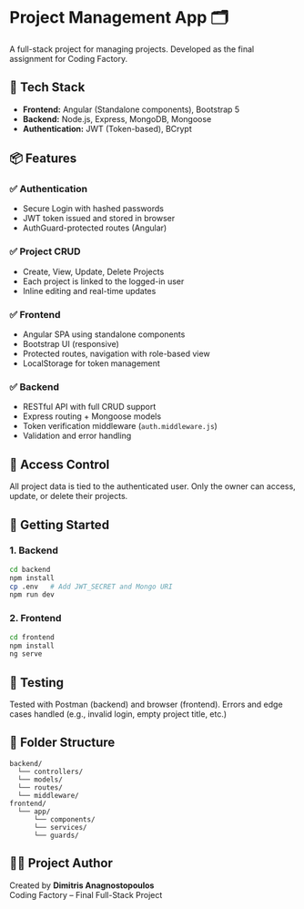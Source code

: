 # Project Management App 🗂️

A full-stack project for managing projects. Developed as the final assignment for Coding Factory.

## 🔧 Tech Stack

- **Frontend:** Angular (Standalone components), Bootstrap 5
- **Backend:** Node.js, Express, MongoDB, Mongoose
- **Authentication:** JWT (Token-based), BCrypt

## 📦 Features

### ✅ Authentication
- Secure Login with hashed passwords
- JWT token issued and stored in browser
- AuthGuard-protected routes (Angular)

### ✅ Project CRUD
- Create, View, Update, Delete Projects
- Each project is linked to the logged-in user
- Inline editing and real-time updates

### ✅ Frontend
- Angular SPA using standalone components
- Bootstrap UI (responsive)
- Protected routes, navigation with role-based view
- LocalStorage for token management

### ✅ Backend
- RESTful API with full CRUD support
- Express routing + Mongoose models
- Token verification middleware (`auth.middleware.js`)
- Validation and error handling

## 🔐 Access Control

All project data is tied to the authenticated user. Only the owner can access, update, or delete their projects.

## 🚀 Getting Started

### 1. Backend
```bash
cd backend
npm install
cp .env   # Add JWT_SECRET and Mongo URI
npm run dev
```

### 2. Frontend
```bash
cd frontend
npm install
ng serve
```

## 🧪 Testing

Tested with Postman (backend) and browser (frontend). Errors and edge cases handled (e.g., invalid login, empty project title, etc.)

## 📁 Folder Structure

```
backend/
  └── controllers/
  └── models/
  └── routes/
  └── middleware/
frontend/
  └── app/
      └── components/
      └── services/
      └── guards/
```

## 👨‍🎓 Project Author

Created by **Dimitris Anagnostopoulos**  
Coding Factory – Final Full-Stack Project